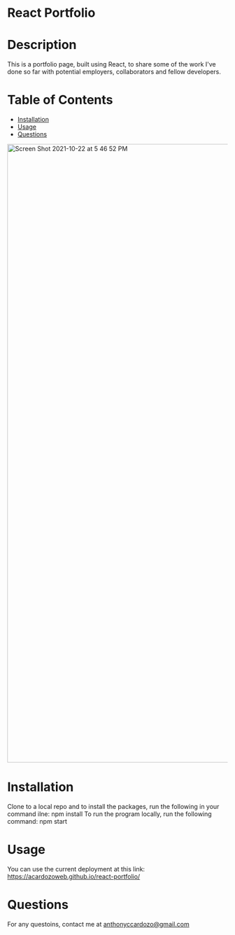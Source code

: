 # React Portfolio

# Description

This is a portfolio page, built using React, to share some of the work I've done so far with potential employers, collaborators and fellow developers.

# Table of Contents

* [Installation](#installation)
* [Usage](#usage)
* [Questions](#questions)

<img width="1414" alt="Screen Shot 2021-10-22 at 5 46 52 PM" src="https://user-images.githubusercontent.com/83983013/138526872-014556cc-b748-47fa-81b7-5b66885f1d8c.png">

# Installation

Clone to a local repo and to install the packages, run the following in your command ilne: npm install
To run the program locally, run the following command: npm start

# Usage

You can use the current deployment at this link: https://acardozoweb.github.io/react-portfolio/

# Questions

For any questoins, contact me at anthonyccardozo@gmail.com


